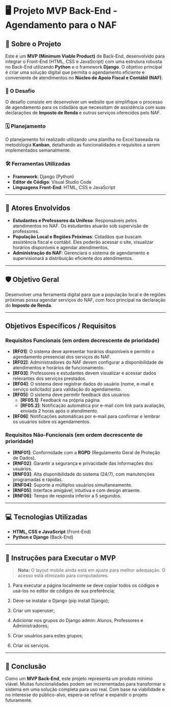 # 🖥️ Projeto MVP Back-End - Agendamento para o NAF

## 📖 Sobre o Projeto

Este é um **MVP (Minimum Viable Product)** de Back-End, desenvolvido para integrar o Front-End (HTML, CSS e JavaScript) com uma estrutura robusta no Back-End utilizando **Python** e o framework **Django**. O objetivo principal é criar uma solução digital que permita o agendamento eficiente e conveniente de atendimentos no **Núcleo de Apoio Fiscal e Contábil (NAF)**.

### 🎯 O Desafio

O desafio consiste em desenvolver um website que simplifique o processo de agendamento para os cidadãos que necessitam de assistência com suas declarações de **Imposto de Renda** e outros serviços oferecidos pelo NAF.

### 🗓️ Planejamento

O planejamento foi realizado utilizando uma planilha no Excel baseada na metodologia **Kanban**, detalhando as funcionalidades e requisitos a serem implementados semanalmente.

### 🛠️ Ferramentas Utilizadas

- **Framework**: Django (Python)
- **Editor de Código**: Visual Studio Code
- **Linguagens Front-End**: HTML, CSS e JavaScript

---

## 👥 Atores Envolvidos

- **Estudantes e Professores da Unifeso**: Responsáveis pelos atendimentos no NAF. Os estudantes atuarão sob supervisão de professores.
- **População Local e Regiões Próximas**: Cidadãos que buscam assistência fiscal e contábil. Eles poderão acessar o site, visualizar horários disponíveis e agendar atendimentos.
- **Administração do NAF**: Gerenciará o sistema de agendamento e supervisionará a distribuição eficiente dos atendimentos.

---

## 🛡️ Objetivo Geral

Desenvolver uma ferramenta digital para que a população local e de regiões próximas possa agendar serviços do NAF, com foco principal na declaração do **Imposto de Renda**.

---

## Objetivos Específicos / Requisitos

### **Requisitos Funcionais** (em ordem decrescente de prioridade)

- **[RF01]**: O sistema deve apresentar horários disponíveis e permitir o agendamento presencial dos serviços do NAF.
- **[RF02]**: Administradores do NAF devem configurar a disponibilidade de atendimentos e horários de funcionamento.
- **[RF03]**: Professores e estudantes devem visualizar e acessar dados relevantes dos serviços prestados.
- **[RF04]**: O sistema deve registrar dados do usuário (nome, e-mail e serviço solicitado) para validação do agendamento.
- **[RF05]**: O sistema deve permitir feedback dos usuários:
  - **[RF05.1]**: Feedback na própria página.
  - **[RF05.2]**: Notificação automática por e-mail com link para avaliação, enviada 2 horas após o atendimento.
- **[RF06]**: Notificações automáticas por e-mail para confirmar e lembrar os usuários sobre os agendamentos.

### **Requisitos Não-Funcionais** (em ordem decrescente de prioridade)

- **[RNF01]**: Conformidade com a **RGPD** (Regulamento Geral de Proteção de Dados).
- **[RNF02]**: Garantir a segurança e privacidade das informações dos usuários.
- **[RNF03]**: Alta disponibilidade do sistema (24/7), com manutenções programadas e rápidas.
- **[RNF04]**: Suporte a múltiplos usuários simultaneamente.
- **[RNF05]**: Interface amigável, intuitiva e com design atraente.
- **[RNF06]**: Tempo de resposta inferior a 5 segundos.

---

## 💻 Tecnologias Utilizadas

- **HTML, CSS e JavaScript** (Front-End)
- **Python e Django** (Back-End)

---

## 🚀 Instruções para Executar o MVP

> **Nota:** O layout mobile ainda está em ajuste para melhor adequação. O acesso está otimizado para computadores.

1. Para executar a página localmente se deve copiar todos os códigos e usá-los no editor de códigos de sua preferência;

2. Deve-se instalar o Django (pip install Django);

3. Criar um superuser;

4. Adicionar nos grupos do Django admin: Alunos, Professores e Administradores;

5. Criar usuários para estes grupos;

6. Criar os serviços.

---

## 🏁 Conclusão

Como um **MVP Back-End**, este projeto representa um produto mínimo viável. Muitas funcionalidades podem ser incrementadas para transformar o sistema em uma solução completa para uso real. Com base na viabilidade e no interesse do público-alvo, espera-se refinar e expandir o projeto futuramente.
